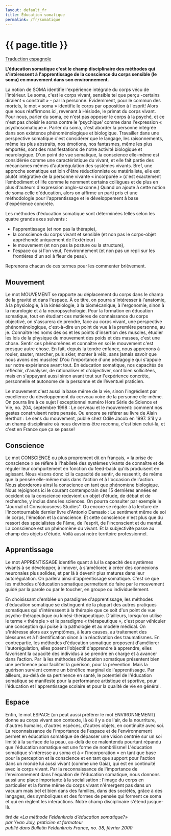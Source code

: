 ```yaml
---
layout: default_fr
title: Éducation somatique
permalink: /fr/somatique
---
```


# {{ page.title }}

<a href="{{ site.baseurl }}/downloads/Def_edusom_esp.pdf" class="es">Traduction espagnole</a>

**L'éducation somatique c'est le champ disciplinaire des méthodes qui s'intéressent à l'apprentissage de la conscience du corps sensible (le soma) en mouvement dans son environnement.**

La notion de SOMA identifie l'expérience intégrale du corps vécu de l'intérieur. 
Le soma, c'est le corps vivant, sensible tel que perçu -certains diraient « construit » - par la personne. 
Évidemment, pour le commun des mortels, le mot « soma » identifie le corps par opposition à l'esprit! Alors que nous réaffirmons ici, revenant à Hésiode, le primat du corps vivant. 
Pour nous, parler du soma, ce n'est pas opposer le corps à la psyché, et ce n'est pas choisir le soma contre le 'psychique' comme dans l'expression « psychosomatique ». 
Parler du soma, c'est aborder la personne intégrée dans son existence phénoménologique et biologique. 
Travailler dans une perspective somatique c'est considérer que le langage, les raisonnements, même les plus abstraits, nos émotions, nos fantasmes, même les plus emportés, sont des manifestations de notre activité biologique et neurologique. 
D'un point de vue somatique, la conscience elle-même est considérée comme une caractéristique du vivant, et elle fait partie des mécanismes mêmes d'autorégulation des systèmes vivants. 
Bref, une approche somatique est loin d'être réductionniste ou matérialiste, elle est plutôt intégrative de la personne vivante « incorporée » (c'est exactement l’embodiment of life comme le nomment certains collègues et de plus en plus d'auteurs d'expression anglo-saxonne.) 
Quand on ajoute à cette notion de soma celle d'éducation, alors on affirme un parti pris et une méthodologie pour l'apprentissage et le développement à base d'expérience concrète.

Les méthodes d'éducation somatique sont déterminées telles selon les quatre grands axes suivants :

* l'apprentissage (et non pas la thérapie),
* la conscience du corps vivant et sensible (et non pas le corps-objet appréhendé uniquement de l'extérieur)
* le mouvement (et non pas la posture ou la structure),
* l'espace ou si l'on veut, l'environnement (et non pas un repli sur les frontières d'un soi à fleur de peau).

Reprenons chacun de ces termes pour les commenter brièvement.

## Mouvement

Le mot MOUVEMENT se rapporte au déplacement du corps dans le champ de la gravité et dans l'espace.
À ce titre, on pourra s'intéresser à l'anatomie, à la physiologie, à la kinésiologie, à la biomécanique, à l'ergonomie, sinon à la neurologie et à la neuropsychologie. 
Pour la formation en éducation somatique, tout en étudiant ces matières de connaissance du corps objectivé, on s'assurera de prendre, face au corps vivant, une perspective phénoménologique, c'est-à-dire un point de vue à la première personne, au je. 
Connaître les noms des os et les points d'insertion des muscles, étudier les lois de la physique du mouvement des poids et des masses, c'est une chose. 
Sentir ces phénomènes et connaître en soi le mouvement c'est presque autre chose. 
En fait, depuis la tendre enfance, nous apprenons à rouler, sauter, marcher, puis skier, monter à vélo, sans jamais savoir que nous avons des muscles! D'où l'importance d'une pédagogie qui s'appuie sur notre expérience avant tout. 
En éducation somatique, nos capacités de réfléchir, d'analyser, de rationaliser et d'objectiver, sont bien sollicitées, mais en s'appuyant aussi sinon avant tout sur l'expérience concrète, personnelle et autonome de la personne et de l’éventuel praticien.

Le mouvement c'est aussi la base même de la vie, sinon l'ingrédient par excellence du développement du cerveau voire de la personne elle-même. 
On pourra lire à ce sujet l'exceptionnel numéro Hors Série de Science et Vie, no. 204, septembre 1998 : Le cerveau et le mouvement: comment nos gestes construisent notre pensée. 
Ou encore se référer au livre de Alain Berthoz : Le sens du mouvement, publié chez Odile Jacob en 1997. 
S'il y a un champ disciplinaire où nous devrions être reconnu, c'est bien celui-là, et c'est en France que ça se passe!

## Conscience

Le mot CONSCIENCE ou plus proprement dit en français, « la prise de conscience » se réfère à l'habileté des systèmes vivants de connaître et de réguler leur comportement en fonction du feed-back qu'ils produisent en agissant. 
Nous visons donc ici la capacité de sentir, de ressentir, de même que la pensée elle-même mais dans l'action et à l'occasion de l'action. 
Nous aborderons ainsi la conscience en tant que phénomène biologique. 
Nous rejoignons ici le courant contemporain des 15 dernières années en occident où la conscience redevient un objet d'étude, de débat et de recherche, y inclus dans les sciences. On pourra consulter par exemple le "Journal of Consciousness Studies". 
Ou encore se régaler à la lecture de l'incontournable dernier livre d'Antonio Damasio : Le sentiment même de soi :le corps, l'émotion et la conscience. 
Et cette conscience n'est plus que du ressort des spécialistes de l'âme, de l'esprit, de l'inconscient et du mental. 
La conscience est un phénomène du vivant. 
Et la subjectivité passe au champ des objets d'étude. Voilà aussi notre territoire professionnel.

## Apprentissage

Le mot APPRENTISSAGE identifie quant à lui la capacité des systèmes vivants à se développer, à innover, à s'améliorer, à créer des connexions neuronales plus solides, et par là à devenir plus matures dans leur autorégulation. 
On parlera ainsi d'apprentissage somatique. 
C'est ce que les méthodes d'éducation somatique permettent de faire par le mouvement guidé par la parole ou par le toucher, en groupe ou individuellement.

En choisissant d'emblée un paradigme d'apprentissage, les méthodes d'éducation somatique se distinguent de la plupart des autres pratiques somatiques qui s'intéressent à la thérapie que ce soit d'un point de vue psycho-thérapeutique ou kinési-thérapeutique. 
D'ailleurs, lorsqu'on utilise le terme « thérapie » et le paradigme « thérapeutique », c'est pour véhiculer une conception qui puise à la pathologie et au modèle médical. 
On s'intéresse alors aux symptômes, à leurs causes, au traitement des blessures et à l'identification sinon à la réactivation des traumatismes. 
En contrepartie, les méthodes d'éducation somatique proposent d'améliorer l'autorégulation, elles posent l'objectif d'apprendre à apprendre, elles favorisent la capacité des individus à se prendre en charge et à avancer dans l’action. 
Par là les méthodes d'éducation somatique présentent bien une pertinence pour faciliter la guérison, pour la prévention. 
Mais la guérison survient comme un bénéfice marginal de l'apprentissage. 
Par ailleurs, au-delà de sa pertinence en santé, le potentiel de l'éducation somatique se manifeste pour la performance artistique et sportive, pour l'éducation et l'apprentissage scolaire et pour la qualité de vie en général.

## Espace

Enfin, le mot ESPACE (on peut aussi préférer le mot ENVIRONNEMENT) donne au corps vivant son contexte, là où il y a de l'air, de la nourriture, d'autres humains, d'autres espèces, d'autres objets, en continuité avec soi. 
La reconnaissance de l'importance de l'espace et de l'environnement permet en éducation somatique de dépasser une vision centrée sur un soi limité à la surface de la peau, au-delà de ce malentendu pourtant répandu que l'éducation somatique est une forme de nombrilisme! L'éducation somatique s'intéresse au soma et à « l'incorporation » en tant que base pour la perception et la conscience et en tant que support pour l'action dans un monde lui aussi vivant (comme une Gaia), qui est en continuité avec le corps vivant. 
Par la reconnaissance de l'importance de l'environnement dans l'équation de l'éducation somatique, nous donnons aussi une place importante à la socialisation : l'image du corps en particulier et la forme même du corps vivant n'émergent pas dans un vacuum mais bel et bien dans des familles, dans des sociétés, grâce à des langages, des symboliques et des formes de pensée qui forment ce soma et qui en règlent les interactions. 
Notre champ disciplinaire s'étend jusque-là.

*tiré de «La méthode Feldenkrais d’éducation somatique?»<br>
par Yvan Joly, praticien et formateur<br>
publié dans Bulletin Feldenkrais France, no. 38, février 2000*
